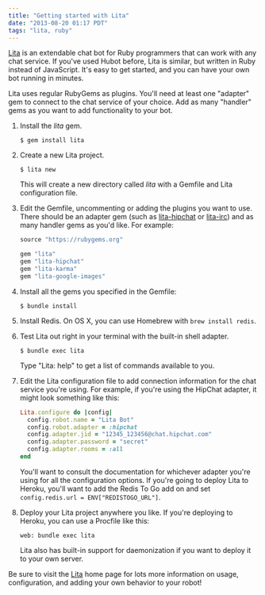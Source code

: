 ```yaml
---
title: "Getting started with Lita"
date: "2013-08-20 01:17 PDT"
tags: "lita, ruby"
---
```

[Lita](http://lita.io/) is an extendable chat bot for Ruby programmers that can work with any chat service. If you've used Hubot before, Lita is similar, but written in Ruby instead of JavaScript. It's easy to get started, and you can have your own bot running in minutes.

Lita uses regular RubyGems as plugins. You'll need at least one "adapter" gem to connect to the chat service of your choice. Add as many "handler" gems as you want to add functionality to your bot.

1.  Install the *lita* gem.

    ~~~ text
    $ gem install lita
    ~~~

1.  Create a new Lita project.

    ~~~ text
    $ lita new
    ~~~

    This will create a new directory called *lita* with a Gemfile and Lita configuration file.

1.  Edit the Gemfile, uncommenting or adding the plugins you want to use. There should be an adapter gem (such as [lita-hipchat](https://github.com/jimmycuadra/lita-hipchat) or [lita-irc](https://github.com/jimmycuadra/lita-irc)) and as many handler gems as you'd like. For example:

    ~~~ ruby
    source "https://rubygems.org"

    gem "lita"
    gem "lita-hipchat"
    gem "lita-karma"
    gem "lita-google-images"
    ~~~

1.  Install all the gems you specified in the Gemfile:

    ~~~ text
    $ bundle install
    ~~~

1.  Install Redis. On OS X, you can use Homebrew with `brew install redis`.

1.  Test Lita out right in your terminal with the built-in shell adapter.

    ~~~ text
    $ bundle exec lita
    ~~~

    Type "Lita: help" to get a list of commands available to you.

1.  Edit the Lita configuration file to add connection information for the chat service you're using. For example, if you're using the HipChat adapter, it might look something like this:

    ~~~ ruby
    Lita.configure do |config|
      config.robot.name = "Lita Bot"
      config.robot.adapter = :hipchat
      config.adapter.jid = "12345_123456@chat.hipchat.com"
      config.adapter.password = "secret"
      config.adapter.rooms = :all
    end
    ~~~

    You'll want to consult the documentation for whichever adapter you're using for all the configuration options. If you're going to deploy Lita to Heroku, you'll want to add the Redis To Go add on and set `config.redis.url = ENV["REDISTOGO_URL"]`.

1.  Deploy your Lita project anywhere you like. If you're deploying to Heroku, you can use a Procfile like this:

    ~~~ text
    web: bundle exec lita
    ~~~

    Lita also has built-in support for daemonization if you want to deploy it to your own server.

Be sure to visit the [Lita](http://lita.io/) home page for lots more information on usage, configuration, and adding your own behavior to your robot!
